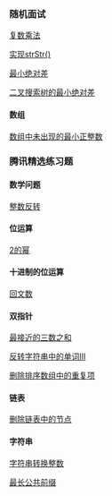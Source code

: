 ### 随机面试

[复数乘法](复数乘法.md)

[实现strStr()](实现strStr().md)

[最小绝对差](最小绝对差.md)

[二叉搜索树的最小绝对差](二叉搜索树的最小绝对差.md)

#### 数组

[数组中未出现的最小正整数](数组中未出现的最小正整数.md)

### 腾讯精选练习题

#### 数学问题

[整数反转](整数反转.md)

#### 位运算

[2的幂](2的幂.md)

#### 十进制的位运算

[回文数](回文数.md)

#### 双指针

[最接近的三数之和](最接近的三数之和.md)

[反转字符串中的单词III](反转字符串中的单词III.md)

[删除排序数组中的重复项](删除排序数组中的重复项.md)

#### 链表

[删除链表中的节点](删除链表中的节点.md)

#### 字符串

[字符串转换整数](字符串转换整数.md)

[最长公共前缀](最长公共前缀.md)

[](.md)
